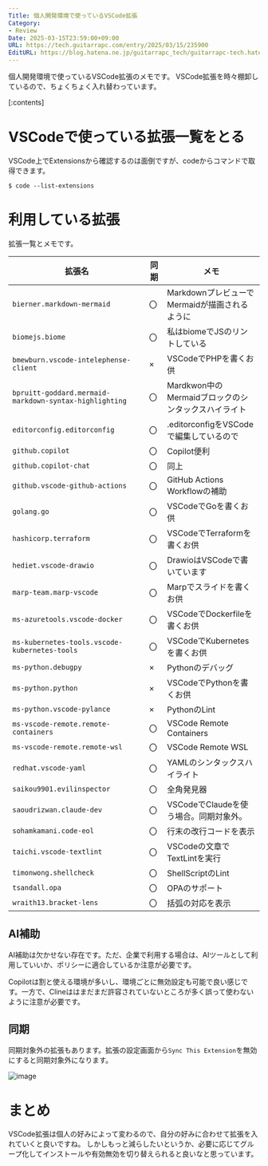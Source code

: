 ```yaml
---
Title: 個人開発環境で使っているVSCode拡張
Category:
- Review
Date: 2025-03-15T23:59:00+09:00
URL: https://tech.guitarrapc.com/entry/2025/03/15/235900
EditURL: https://blog.hatena.ne.jp/guitarrapc_tech/guitarrapc-tech.hatenablog.com/atom/entry/6802418398339090033
---
```


個人開発環境で使っているVSCode拡張のメモです。
VSCode拡張を時々棚卸しているので、ちょくちょく入れ替わっています。

[:contents]

# VSCodeで使っている拡張一覧をとる

VSCode上でExtensionsから確認するのは面倒ですが、codeからコマンドで取得できます。

```shekk
$ code --list-extensions
```

# 利用している拡張

拡張一覧とメモです。

| 拡張名 | 同期 | メモ |
| --- | --- | --- |
| `bierner.markdown-mermaid` | 〇 | MarkdownプレビューでMermaidが描画されるように |
| `biomejs.biome` | 〇 | 私はbiomeでJSのリントしている |
| `bmewburn.vscode-intelephense-client` | × | VSCodeでPHPを書くお供 |
| `bpruitt-goddard.mermaid-markdown-syntax-highlighting` | 〇 | Mardkwon中のMermaidブロックのシンタックスハイライト |
| `editorconfig.editorconfig` | 〇 | .editorconfigをVSCodeで編集しているので |
| `github.copilot` | 〇 |Copilot便利 |
| `github.copilot-chat` | 〇 | 同上 |
| `github.vscode-github-actions` | 〇 |GitHub Actions Workflowの補助 |
| `golang.go` | 〇 | VSCodeでGoを書くお供 |
| `hashicorp.terraform` | 〇 | VSCodeでTerraformを書くお供 |
| `hediet.vscode-drawio` | 〇 | DrawioはVSCodeで書いています |
| `marp-team.marp-vscode` | 〇 | Marpでスライドを書くお供 |
| `ms-azuretools.vscode-docker` | 〇 | VSCodeでDockerfileを書くお供 |
| `ms-kubernetes-tools.vscode-kubernetes-tools` | 〇 | VSCodeでKubernetesを書くお供 |
| `ms-python.debugpy` | × | Pythonのデバッグ |
| `ms-python.python` | × | VSCodeでPythonを書くお供 |
| `ms-python.vscode-pylance` | × | PythonのLint |
| `ms-vscode-remote.remote-containers` | 〇 | VSCode Remote Containers |
| `ms-vscode-remote.remote-wsl` | 〇 | VSCode Remote WSL |
| `redhat.vscode-yaml` | 〇 | YAMLのシンタックスハイライト |
| `saikou9901.evilinspector` | 〇 | 全角発見器 |
| `saoudrizwan.claude-dev` | 〇 | VSCodeでClaudeを使う場合。同期対象外。 |
| `sohamkamani.code-eol` | 〇 | 行末の改行コードを表示 |
| `taichi.vscode-textlint` | 〇 | VSCodeの文章でTextLintを実行 |
| `timonwong.shellcheck` | 〇 | ShellScriptのLint |
| `tsandall.opa` | 〇 | OPAのサポート |
| `wraith13.bracket-lens` | 〇 | 括弧の対応を表示 |

## AI補助

AI補助は欠かせない存在です。ただ、企業で利用する場合は、AIツールとして利用していいか、ポリシーに適合しているか注意が必要です。

Copilotは割と使える環境が多いし、環境ごとに無効設定も可能で良い感じです。一方で、Clineははまだまだ許容されていないところが多く誤って使わないように注意が必要です。

## 同期

同期対象外の拡張もあります。拡張の設定画面から`Sync This Extension`を無効にすると同期対象外になります。

![image](https://github.com/user-attachments/assets/16edab41-d074-4040-aa6e-939786ebba34)

# まとめ

VSCode拡張は個人の好みによって変わるので、自分の好みに合わせて拡張を入れていくと良いですね。
しかしもっと減らしたいというか、必要に応じてグループ化してインストールや有効無効を切り替えられると良いなと思っています。
